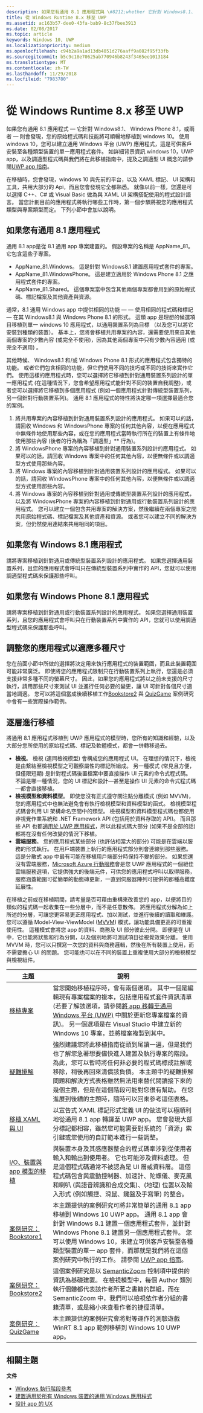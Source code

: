 ```yaml
---
description: 如果您有通用 8.1 應用程式與 \#8212;whether 它針對 Windows8.1、 Windows Phone 8.1 或這兩個與 \#8212;then 您會發現，您的原始程式碼和技能將可順暢地移植到 windows 10。
title: 從 Windows Runtime 8.x 移至 UWP
ms.assetid: ac163b57-dee0-43fa-bab9-8c37fbee3913
ms.date: 02/08/2017
ms.topic: article
keywords: Windows 10, UWP
ms.localizationpriority: medium
ms.openlocfilehash: c94b2a9a1ad13db4051d276aaff9a082f95f33fb
ms.sourcegitcommit: b5c9c18e70625ab770946b8243f3465ee1013184
ms.translationtype: MT
ms.contentlocale: zh-TW
ms.lasthandoff: 11/29/2018
ms.locfileid: "7983780"
---
```

# <a name="move-from-windows-runtime-8x-to-uwp"></a>從 Windows Runtime 8.x 移至 UWP


如果您有通用 8.1 應用程式 — 它針對 Windows8.1、 Windows Phone 8.1，或兩者 — 則會發現，您的原始程式碼和技能將可順暢地移植到 windows 10。 使用 windows 10，您可以建立通用 Windows 平台 (UWP) 應用程式，這是可供客戶安裝至各種類型裝置的單一應用程式套件。 如詳細背景資訊 windows 10，UWP app，以及調適型程式碼與我們將在此移植指南中，提及之調適型 UI 概念的請參閱[UWP app 指南](https://msdn.microsoft.com/library/windows/apps/dn894631)。

在移植時，您會發現，windows 10 與先前的平台，以及 XAML 標記、 UI 架構和工具，共用大部分的 Api，而且您會發現它全都熟悉。 就像以前一樣，您還是可以選擇 C++、C# 或 Visual Basic 做為與 XAML UI 架構搭配使用的程式設計語言。 當您計劃目前的應用程式將執行哪些工作時，第一個步驟將視您的應用程式類型與專案類型而定。 下列小節中會加以說明。

## <a name="if-you-have-a-universal-81-app"></a>如果您有通用 8.1 應用程式

通用 8.1 app是從 8.1 通用 app 專案建置的。 假設專案的名稱是 AppName\_81。 它包含這些子專案。

-   AppName\_81.Windows。 這是針對 Windows8.1 建置應用程式套件的專案。
-   AppName\_81.WindowsPhone。 這是建立適用於 Windows Phone 8.1 之應用程式套件的專案。
-   AppName\_81.Shared。 這個專案當中包含其他兩個專案都會用到的原始程式碼、標記檔案及其他資產與資源。

通常，8.1 通用 Windows app 中提供相同的功能 — — 使用相同的程式碼和標記 — 在其 Windows8.1 與 Windows Phone 8.1 的形式。 這類 app 是理想的候選項目移植到單一 windows 10 應用程式，以通用裝置系列為目標 （以及您可以將它安裝到種類的裝置）。 基本上，您將會移植共用專案的內容，還需要使用來自其他兩個專案的少數內容 (或完全不使用)，因為其他兩個專案中只有少數內容適用 (或完全不適用) 。

其他時候、 Windows8.1 和/或 Windows Phone 8.1 形式的應用程式包含獨特的功能。 或者它們包含相同的功能，但它們使用不同的技巧或不同的技術來實作它們。 使用這樣的應用程式時，您可以選擇將它移植到針對通用裝置系列設計的單一應用程式 (在這種情況下，您會希望應用程式能針對不同的裝置自我調整)，或者您可以選擇將它移植到多個應用程式 (例如一個應用程式針對傳統型裝置系列，另一個針對行動裝置系列)。 通用 8.1 應用程式的特性將決定哪一項選擇最適合您的案例。

1.  將共用專案的內容移植到針對通用裝置系列設計的應用程式。 如果可以的話，請回收 Windows 和 WindowsPhone 專案的任何其他內容，以便在應用程式中無條件地使用那些內容，或在您的應用程式當時執行所在的裝置上有條件地使用那些內容 (後者的行為稱為「調適型」** 行為)。
2.  將 WindowsPhone 專案的內容移植到針對通用裝置系列設計的應用程式。 如果可以的話，請回收 Windows 專案中的任何其他內容，以便無條件或以調適型方式使用那些內容。
3.  將 Windows 專案的內容移植到針對通用裝置系列設計的應用程式。 如果可以的話，請回收 WindowsPhone 專案中的任何其他內容，以便無條件或以調適型方式使用那些內容。
4.  將 Windows 專案的內容移植到針對通用或傳統型裝置系列設計的應用程式，以及將 WindowsPhone 專案的內容移植到針對通用或行動裝置系列設計的應用程式。 您可以建立一個包含共用專案的解決方案，然後繼續在兩個專案之間共用原始程式碼、標記檔案及其他資產和資源。 或者您可以建立不同的解決方案，但仍然使用連結來共用相同的項目。

## <a name="if-you-have-a-windows-81-app"></a>如果您有 Windows 8.1 應用程式

請將專案移植到針對通用或傳統型裝置系列設計的應用程式。 如果您選擇通用裝置系列，且您的應用程式會呼叫只在傳統型裝置系列中實作的 API，您就可以使用調適型程式碼來保護那些呼叫。

## <a name="if-you-have-a-windows-phone-81-app"></a>如果您有 Windows Phone 8.1 應用程式

請將專案移植到針對通用或行動裝置系列設計的應用程式。 如果您選擇通用裝置系列，且您的應用程式會呼叫只在行動裝置系列中實作的 API，您就可以使用調適型程式碼來保護那些呼叫。

## <a name="adapting-your-app-to-multiple-form-factors"></a>調整您的應用程式以適應多種尺寸

您在前面小節中所做的選擇將決定用來執行應用程式的裝置範圍，而且此裝置範圍可能非常廣泛。 即使將您的應用程式限制只在行動裝置系列上執行，您還是必須支援非常多種不同的螢幕尺寸。 因此，如果您的應用程式將以之前未支援的尺寸執行，請用那些尺寸來測試 UI 並進行任何必要的變更，讓 UI 可針對各個尺寸適當地調適。 您可以將這個當成後續移植工作[Bookstore2](w8x-to-uwp-case-study-bookstore2.md) 與 [QuizGame](w8x-to-uwp-case-study-quizgame.md) 案例研究中會有一些實際操作範例。

## <a name="approaching-porting-layer-by-layer"></a>逐層進行移植

將通用 8.1 應用程式移植到 UWP 應用程式的模型時，您所有的知識和經驗，以及大部分您所使用的原始程式碼、標記及軟體模式，都會一併轉移過去。

-   **檢視**。 檢視 (連同檢視模型) 會構成您的應用程式 UI。 在理想的情況下，檢視是由繫結至檢視模型之可觀察屬性的標記所組成。 另一種模式 (常見且方便，但僅限短期) 是針對程式碼後置檔案中要直接操作 UI 元素的命令式程式碼。 不論是哪一種情況，您的 UI 標記和設計—甚至是操作 UI 元素的命令式程式碼—都會直接移植。
-   **檢視模型和資料模型**。 即使您沒有正式遵守關注點分離模式 (例如 MVVM)，您的應用程式中也無法避免會有執行檢視模型和資料模型的函式。 檢視模型程式碼會利用 UI 架構命名空間中的類型。 檢視模型和資料模型程式碼也都使用非視覺作業系統和 .NET Framework API (包括用於資料存取的 API)。 而且那些 API 也都[適用於 UWP 應用程式](https://msdn.microsoft.com/library/windows/apps/br211369)，所以此程式碼大部分 (如果不是全部的話) 都將在沒有任何改變的情況下移植。
-   **雲端服務**。 您的應用程式某些部分 (也許佔相當大的部分) 可能是在雲端以服務的形式執行。 在用戶端裝置上執行的應用程式部分則會連線到那些服務。 這是分散式 app 中最有可能在移植用戶端部分時保持不變的部分。 如果您還沒有雲端服務，[Microsoft Azure 行動服務](http://azure.microsoft.com/services/mobile-services/)會是您 UWP 應用程式的一個絕佳雲端服務選項，它提供強大的後端元件，可供您的應用程式呼叫以取得服務，服務涵蓋範圍可從簡單的動態磚更新，一直到伺服器陣列可提供的那種高難度延展性。

在移植之前或在移植期間，請考量是否可藉由重構來改善您的 app，以便將目的類似的程式碼一起收集在一些分層中，而不是任意散佈。 將應用程式分解為如上所述的分層，可讓您更容易更正應用程式、加以測試，並進行後續的讀取和維護。 您可以遵循 Model-View-ViewModel ([MVVM](http://msdn.microsoft.com/magazine/dd419663.aspx)) 模式，讓功能具備更高的可重複使用性。 這種模式會將您 app 的資料、商務及 UI 部分彼此分開。 即便是在 UI 中，它也能將狀態和行為分開，以及個別地將可測試項目從視覺效果分離。 使用 MVVM 時，您可以只撰寫一次您的資料與商務邏輯，然後在所有裝置上使用，而不需要擔心 UI 的問題。 您可能也可以在不同的裝置上重複使用大部分的檢視模型與檢視組件。

| 主題 | 說明 |
|-------|-------------|
| [移植專案](w8x-to-uwp-porting-to-a-uwp-project.md) | 當您開始移植程序時，會有兩個選項。 其中一個是編輯現有專案檔案的複本，包括應用程式套件資訊清單 (若要了解該選項，請參閱[將 app 移轉至通用 Windows 平台 (UWP)](https://msdn.microsoft.com/library/mt148501.aspx) 中關於更新您專案檔案的資訊)。 另一個選項是在 Visual Studio 中建立新的 Windows 10 專案，並將檔案複製到其中。 |
| [疑難排解](w8x-to-uwp-troubleshooting.md) | 強烈建議您將此移植指南從頭到尾讀一遍，但是我們也了解您急著想要儘快進入建置及執行專案的階段。 為此，您可以暫時將任何非必要的程式碼標成註解或移除，稍後再回來清償該負債。 本主題中的疑難排解問題和解決方式表格雖然無法用來替代閱讀接下來的幾個主題，但是在這個階段可能對您很有幫助。 在您進展到後續的主題時，隨時可以回來參考這個表格。 |
| [移植 XAML 與 UI](w8x-to-uwp-porting-xaml-and-ui.md) | 以宣告式 XAML 標記形式定義 UI 的做法可以極順利地從通用 8.1 app 轉譯至 UWP app。 您會發現大部分標記都相容，雖然您可能需要對系統的「資源」索引鍵或您使用的自訂範本進行一些調整。 |
| [I/O、裝置與 app 模型的移植](w8x-to-uwp-input-and-sensors.md) | 與裝置本身及其感應器整合的程式碼牽涉到從使用者輸入和輸出到使用者。 它也可能涉及資料處理。 但是這個程式碼通常不被認為是 UI 層或資料層。 這個程式碼包含與震動控制器、加速計、陀螺儀、麥克風和喇叭 (與語音辨識和合成交集)、(地理) 位置以及輸入形式 (例如觸控、滑鼠、鍵盤及手寫筆) 的整合。 |
| [案例研究：Bookstore1](w8x-to-uwp-case-study-bookstore1.md) | 本主題提供的案例研究可將非常簡單的通用 8.1 app 移植到 Windows 10 UWP app。 通用 8.1 app 會針對 Windows 8.1 建置一個應用程式套件，並針對 Windows Phone 8.1 建置另一個應用程式套件。 您可以使用 Windows 10，來建立可供客戶安裝至各種類型裝置的單一 app 套件，而那就是我們將在這個案例研究中執行的工作。 請參閱 [UWP app 指南](https://msdn.microsoft.com/library/windows/apps/dn894631)。 |
| [案例研究：Bookstore2](w8x-to-uwp-case-study-bookstore2.md) | 這個案例研究是以 [SemanticZoom](https://msdn.microsoft.com/library/windows/apps/hh702601) 控制項中提供的資訊為基礎建置。 在檢視模型中，每個 Author 類別執行個體都代表該作者所著之書籍的群組，而在 SemanticZoom 中，我們可以檢視依作者分組的書籍清單，或是縮小來查看作者的捷徑清單。 |
| [案例研究：QuizGame](w8x-to-uwp-case-study-quizgame.md) | 本主題提供的案例研究會將對等運作的測驗遊戲 WinRT 8.1 app 範例移植到 Windows 10 UWP app。 |

## <a name="related-topics"></a>相關主題

**文件**
* [Windows 執行階段參考](https://msdn.microsoft.com/library/windows/apps/br211377)
* [建置適用於所有 Windows 裝置的通用 Windows 應用程式](http://go.microsoft.com/fwlink/p/?LinkID=397871)
* [設計 app 的 UX](https://msdn.microsoft.com/library/windows/apps/hh767284)
